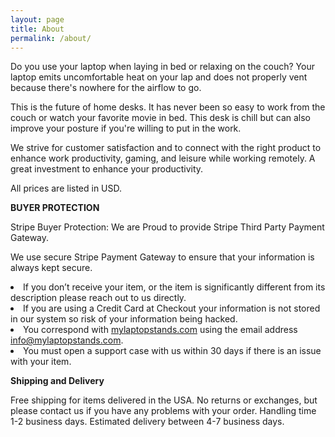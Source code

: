 ```yaml
---
layout: page
title: About
permalink: /about/
---
```


Do you use your laptop when laying in bed or relaxing on the couch? Your laptop emits uncomfortable heat on your lap and does not properly vent because there's nowhere for the airflow to go.

This is the future of home desks. It has never been so easy to work from the couch or watch your favorite movie in bed. This desk is chill but can also improve your posture if you're willing to put in the work.

We strive for customer satisfaction and to connect with the right product to enhance work productivity, gaming, and leisure while working remotely. A great investment to enhance your productivity.

All prices are listed in USD.


<b>BUYER PROTECTION</b>


Stripe Buyer Protection: We are Proud to provide Stripe Third Party Payment Gateway.

We use secure Stripe Payment Gateway to ensure that your information is always kept secure.

<li>If you don’t receive your item, or the item is significantly different from its description please reach out to us directly.</li>

<li>If you are using a Credit Card at Checkout your information is not stored in our system so risk of your information being hacked.</li>

<li>You correspond with <a href="https://mylaptopstands.com">mylaptopstands.com</a> using the email address <a href="mailto:info@mylaptopstands.com">info@mylaptopstands.com</a>.</li>

<li>You must open a support case with us within 30 days if there is an issue with your item.</li>


<b>Shipping and Delivery</b>

Free shipping for items delivered in the USA.
No returns or exchanges, but please contact us if you have any problems with your order.
Handling time 1-2 business days. Estimated delivery between 4-7 business days.
